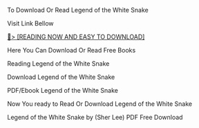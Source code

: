 To Download Or Read Legend of the White Snake

Visit Link Bellow

<a href="https://uk.ebookarea.xyz/?book=122731864-legend-of-the-white-snake">📖&gt; [READING NOW AND EASY TO DOWNLOAD]</a>

Here You Can Download Or Read Free Books

Reading Legend of the White Snake

Download Legend of the White Snake

PDF/Ebook Legend of the White Snake

Now You ready to Read Or Download Legend of the White Snake

Legend of the White Snake by (Sher Lee) PDF Free Download
